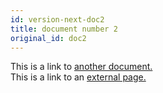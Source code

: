 ```yaml
---
id: version-next-doc2
title: document number 2
original_id: doc2
---
```


This is a link to [another document.](doc3.md)  
This is a link to an [external page.](http://www.example.com)
